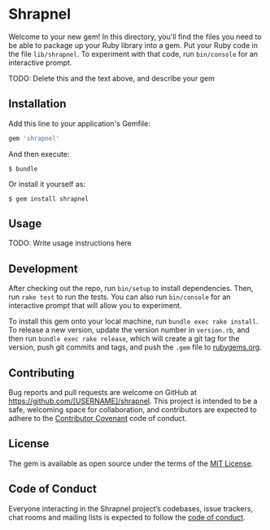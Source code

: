 # Shrapnel

Welcome to your new gem! In this directory, you'll find the files you need to be able to package up your Ruby library into a gem. Put your Ruby code in the file `lib/shrapnel`. To experiment with that code, run `bin/console` for an interactive prompt.

TODO: Delete this and the text above, and describe your gem

## Installation

Add this line to your application's Gemfile:

```ruby
gem 'shrapnel'
```

And then execute:

    $ bundle

Or install it yourself as:

    $ gem install shrapnel

## Usage

TODO: Write usage instructions here

## Development

After checking out the repo, run `bin/setup` to install dependencies. Then, run `rake test` to run the tests. You can also run `bin/console` for an interactive prompt that will allow you to experiment.

To install this gem onto your local machine, run `bundle exec rake install`. To release a new version, update the version number in `version.rb`, and then run `bundle exec rake release`, which will create a git tag for the version, push git commits and tags, and push the `.gem` file to [rubygems.org](https://rubygems.org).

## Contributing

Bug reports and pull requests are welcome on GitHub at https://github.com/[USERNAME]/shrapnel. This project is intended to be a safe, welcoming space for collaboration, and contributors are expected to adhere to the [Contributor Covenant](http://contributor-covenant.org) code of conduct.

## License

The gem is available as open source under the terms of the [MIT License](https://opensource.org/licenses/MIT).

## Code of Conduct

Everyone interacting in the Shrapnel project’s codebases, issue trackers, chat rooms and mailing lists is expected to follow the [code of conduct](https://github.com/[USERNAME]/shrapnel/blob/master/CODE_OF_CONDUCT.md).
